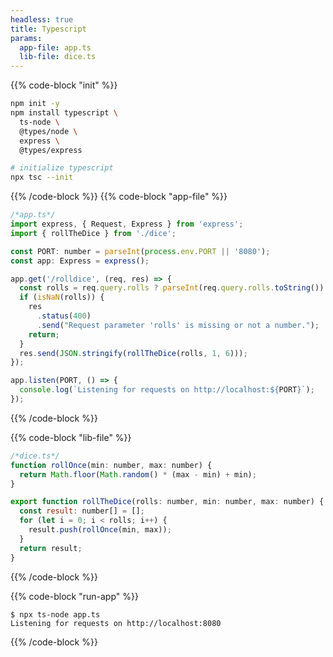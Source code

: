 ```yaml
---
headless: true
title: Typescript
params:
  app-file: app.ts
  lib-file: dice.ts
---
```


{{% code-block "init" %}}

```bash
npm init -y
npm install typescript \
  ts-node \
  @types/node \
  express \
  @types/express

# initialize typescript
npx tsc --init
```

{{% /code-block %}} {{% code-block "app-file" %}}

```javascript
/*app.ts*/
import express, { Request, Express } from 'express';
import { rollTheDice } from './dice';

const PORT: number = parseInt(process.env.PORT || '8080');
const app: Express = express();

app.get('/rolldice', (req, res) => {
  const rolls = req.query.rolls ? parseInt(req.query.rolls.toString()) : NaN;
  if (isNaN(rolls)) {
    res
      .status(400)
      .send("Request parameter 'rolls' is missing or not a number.");
    return;
  }
  res.send(JSON.stringify(rollTheDice(rolls, 1, 6)));
});

app.listen(PORT, () => {
  console.log(`Listening for requests on http://localhost:${PORT}`);
});
```

{{% /code-block %}}

{{% code-block "lib-file" %}}

```javascript
/*dice.ts*/
function rollOnce(min: number, max: number) {
  return Math.floor(Math.random() * (max - min) + min);
}

export function rollTheDice(rolls: number, min: number, max: number) {
  const result: number[] = [];
  for (let i = 0; i < rolls; i++) {
    result.push(rollOnce(min, max));
  }
  return result;
}
```

{{% /code-block %}}

{{% code-block "run-app" %}}

```console
$ npx ts-node app.ts
Listening for requests on http://localhost:8080
```

{{% /code-block %}}
